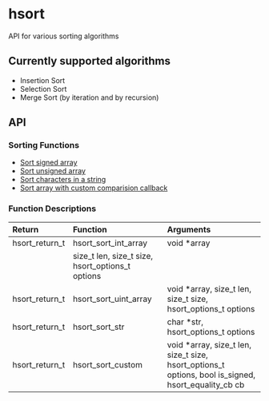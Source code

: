 # hsort
API for various sorting algorithms

## Currently supported algorithms
* Insertion Sort
* Selection Sort
* Merge Sort (by iteration and by recursion)

## API

### Sorting Functions
* [Sort signed array](hsort_sort_int_array)
* [Sort unsigned array](hsort_sort_uint_array)
* [Sort characters in a string](hsort_sort_str)
* [Sort array with custom comparision callback](hsort_sort_custom)

### Function Descriptions

| Return         | Function                  | Arguments |
| :------------- | :------------------------ | :-------- |
| hsort_return_t | hsort_sort_int_array  | void *array  
                                         | size_t len, size_t size, hsort_options_t options                                       |
| hsort_return_t | hsort_sort_uint_array | void *array, size_t len, size_t size, hsort_options_t options                                       |
| hsort_return_t | hsort_sort_str        | char *str, hsort_options_t options                                                                  |
| hsort_return_t | hsort_sort_custom     | void *array, size_t len, size_t size, hsort_options_t options, bool is_signed, hsort_equality_cb cb |
